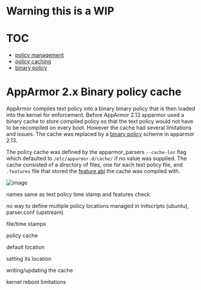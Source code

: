 # Warning this is a WIP

# TOC
- [policy management](Apparmorpolicymanagement)
- [policy caching](Apparmorpolicycache)
- [binary policy](Apparmorbinarypolicy)

# AppArmor 2.x Binary policy cache

AppArmor compiles text policy into a binary binary policy that is then loaded into the kernel for enforcement. Before AppArmor 2.13 apparmor used a binary cache to store compiled policy so that the text policy would not have to be recompiled on every boot. However the cache had several limitations and issues. The cache was replaced by a [binary policy](AppArmorbinarypolicy) scheme in apparmor 2.13.

The policy cache was defined by the apparmor_parsers ```--cache-loc``` flag which defaulted to ```/etc/apparmor.d/cache/``` if no value was supplied. The cache consisted of a directory of files, one for each text policy file, and ```.features``` file that stored the [feature abi](Apparmorfeatureabi) the cache was compiled with.

![image](/uploads/1e5a8be4dfebcf7e9566316c9d8651da/image.png)


names same as text policy
time stamp and features check

no way to define multiple policy locations
managed in initscripts (ubuntu), parser.conf (upstream)




file/time stamps

policy cache

default location

setting its location

writing/updating the cache

kernel reboot limitations



